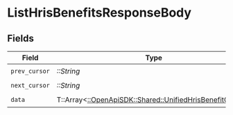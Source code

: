 # ListHrisBenefitsResponseBody


## Fields

| Field                                                                                                       | Type                                                                                                        | Required                                                                                                    | Description                                                                                                 |
| ----------------------------------------------------------------------------------------------------------- | ----------------------------------------------------------------------------------------------------------- | ----------------------------------------------------------------------------------------------------------- | ----------------------------------------------------------------------------------------------------------- |
| `prev_cursor`                                                                                               | *::String*                                                                                                  | :heavy_check_mark:                                                                                          | N/A                                                                                                         |
| `next_cursor`                                                                                               | *::String*                                                                                                  | :heavy_check_mark:                                                                                          | N/A                                                                                                         |
| `data`                                                                                                      | T::Array<[::OpenApiSDK::Shared::UnifiedHrisBenefitOutput](../../models/shared/unifiedhrisbenefitoutput.md)> | :heavy_check_mark:                                                                                          | N/A                                                                                                         |